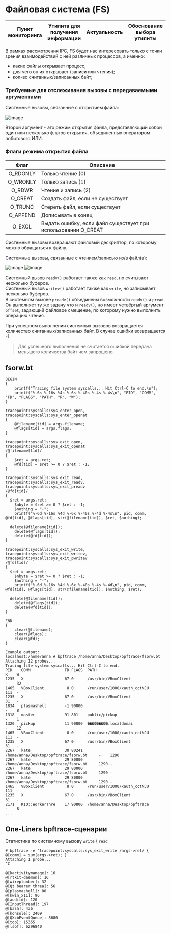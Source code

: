 # Файловая система (FS)
| Пункт мониторинга | Утилита для получения информации| Актуальность | Обоснование выбора утилиты |
| :---: | --- | --- | --- |

В рамках рассмотрения IPC, FS будет нас интересовать только с точки зрения взаимодействий с ней различных процессов, а именно: 
   *	какие файлы открывает процесс;
   *	для чего он их открывает (записи или чтения);
   *	кол-во считанных/записанных байт;
     
### Требуемые для отслеживания вызовы с передаваемыми аргументами ###
Системные вызовы, связанные с открытием файла:

![image](https://github.com/Saeshnikov/Linux-monitoring-utility/assets/121693400/810543f6-a657-4e51-bc00-ac10927b0581)

Второй аргумент - это режим открытия файла, представляющий собой один или несколько флагов открытия, объединенных оператором побитового ИЛИ.
### Флаги режима открытия файла ###
| Флаг | Описание |
|:---:| --- |
|O_RDONLY	|Только чтение (0)|
|O_WRONLY	|Только запись (1)|
|O_RDWR	|Чтение и запись (2)|
|O_CREAT	|Создать файл, если не существует|
|O_TRUNC	|Стереть файл, если существует|
|O_APPEND	|Дописывать в конец|
|O_EXCL	|Выдать ошибку, если файл существует при использовании O_CREAT|

Системные вызовы возвращают файловый дескриптор, по которому можно обращаться к файлу.

Системные вызовы, связанные с чтением/записью из/в файл(а):

![image](https://github.com/Saeshnikov/Linux-monitoring-utility/assets/121693400/bd3bd86b-091e-4ddd-a363-c0480a681f1b)
![image](https://github.com/Saeshnikov/Linux-monitoring-utility/assets/121693400/269b7dfc-5650-4c47-b710-77337e0b14e2)

Системный вызов `readv()` работает также как `read`, но считывает несколько буферов.
<br>Системный вызов `writev()` работает также как `write`, но записывает несколько буферов.
<br>В системном вызове `preadv()` объединены возможности `readv()` и `pread`. Он выполняет ту же задачу что и `readv()`, но имеет четвёртый аргумент `offset`, задающий файловое смещение, по которому нужно выполнить операцию чтения.

При успешном выполнении системных вызовов возвращается количество считанных/записанных байт. В случае ошибки возвращается -1.
>Для успешного выполнения не считается ошибкой передача меньшего количества байт чем запрошено.

## fsorw.bt ##
```
BEGIN
{
	printf("Tracing file system syscalls... Hit Ctrl-C to end.\n");
	printf("%-6s %-16s %4s %-6s %-40s %-4s %-4s\n", "PID", "COMM", "FD", "FLAGS", "PATH", "R", "W");
}

tracepoint:syscalls:sys_enter_open,
tracepoint:syscalls:sys_enter_openat
{
	@filename[tid] = args.filename;
	@flags[tid] = args.flags;
}

tracepoint:syscalls:sys_exit_open,
tracepoint:syscalls:sys_exit_openat
/@filename[tid]/
{
	$ret = args.ret;
	@fd[tid] = $ret >= 0 ? $ret : -1;
}

tracepoint:syscalls:sys_exit_read,
tracepoint:syscalls:sys_exit_readv,
tracepoint:syscalls:sys_exit_preadv
/@fd[tid]/
{
  $ret = args.ret;
	$nbyte = $ret >= 0 ? $ret : -1;
	$nothing = "-";
	printf("%-6d %-16s %4d %-6x %-40s %-4d %-4s\n", pid, comm, @fd[tid], @flags[tid], str(@filename[tid]), $ret, $nothing);

  delete(@filename[tid]);
	delete(@flags[tid]);
	delete(@fd[tid]);
}

tracepoint:syscalls:sys_exit_write,
tracepoint:syscalls:sys_exit_writev,
tracepoint:syscalls:sys_exit_pwritev
/@fd[tid]/
{
  $ret = args.ret;
	$nbyte = $ret >= 0 ? $ret : -1;
	$nothing = "-";
	printf("%-6d %-16s %4d %-6x %-40s %-4s %-4d\n", pid, comm, @fd[tid], @flags[tid], str(@filename[tid]), $nothing, $ret);

  delete(@filename[tid]);
	delete(@flags[tid]);
	delete(@fd[tid]);
}

END
{
	clear(@filename);
	clear(@flags);
	clear(@fd);
}
```

```
Example output:
localhost:/home/anna # bpftrace /home/anna/Desktop/bpftrace/fsorw.bt
Attaching 12 probes...
Tracing file system syscalls... Hit Ctrl-C to end.
PID    COMM               FD FLAGS  PATH                                     R    W     
1235   X                  67 0      /usr/bin/VBoxClient                      -    32  
1465   VBoxClient          8 0      /run/user/1000/xauth_cctNJU              111  -   
1235   X                  67 0      /usr/bin/VBoxClient                      31   -   
1834   plasmashell        -1 90800                                           -    8   
1318   master             91 801    public/pickup                            -    1   
1320   pickup             11 90800  ���������.localdomai              -    12  
1465   VBoxClient          8 0      /run/user/1000/xauth_cctNJU              111  -   
1235   X                  67 0      /usr/bin/VBoxClient                      31   -   
2267   kate               30 80241  /home/anna/Desktop/bpftrace/fsorw.bt     -    1290
2267   kate               29 80000  /home/anna/Desktop/bpftrace/fsorw.bt     1290 -   
2267   kate               29 80000  /home/anna/Desktop/bpftrace/fsorw.bt     1290 -   
2267   kate               29 80000  /home/anna/Desktop/bpftrace/fsorw.bt     1290 -   
1465   VBoxClient          8 0      /run/user/1000/xauth_cctNJU              111  -   
1235   X                  67 0      /usr/bin/VBoxClient                      31   -   
2171   KIO::WorkerThre    17 90800  /home/anna/Desktop/bpftrace              -    8   
...
```

## One-Liners bpftrace-сценарии ##
Статистика по системному вызову `write` \ `read`

```
# bpftrace -e 'tracepoint:syscalls:sys_exit_write /args->ret/ { @[comm] = sum(args->ret); }'
Attaching 1 probe...
^C

@[kactivitymanage]: 16
@[rtkit-daemon]: 16
@[wireplumber]: 32
@[Qt bearer threa]: 56
@[plasmashell]: 80
@[kwin_x11]: 96
@[auditd]: 120
@[InputThread]: 197
@[bash]: 436
@[konsole]: 2409
@[QXcbEventQueue]: 8680
@[top]: 15355
@[lsof]: 6296840
```

